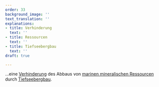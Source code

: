 ```yaml
---
order: 33
background_image: ''
text_translation: ''
explanations:
- title: Verhinderung
  text: ''
- title: Ressourcen
  text: ''
- title: Tiefseebergbau
  text: ''
draft: true

---
```

…eine [Verhinderung](# "Verhinderung") des Abbaus von [marinen mineralischen Ressourcen](# "Ressourcen") durch [Tiefseebergbau](# "Tiefseebergbau").